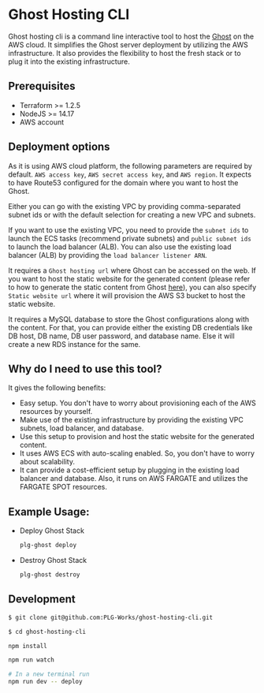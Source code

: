 # Ghost Hosting  CLI
Ghost hosting cli is a command line interactive tool to host the [Ghost](https://ghost.org/) on the AWS cloud. It simplifies the Ghost server deployment by utilizing the AWS infrastructure. It also provides the flexibility to host the fresh stack or to plug it into the existing infrastructure.

## Prerequisites
- Terraform >= 1.2.5
- NodeJS >= 14.17
- AWS account

## Deployment options

As it is using AWS cloud platform, the following parameters are required by default. `AWS access key`, `AWS secret access key`, and `AWS region`. It expects to have Route53 configured for the domain where you want to host the Ghost.

Either you can go with the existing VPC by providing comma-separated subnet ids or with the default selection for creating a new VPC and subnets. 

If you want to use the existing VPC, you need to provide the `subnet ids` to launch the ECS tasks (recommend private subnets) and `public subnet ids` to launch the load balancer (ALB). You can also use the existing load balancer (ALB) by providing the `load balancer listener ARN`.

It requires a `Ghost hosting url` where Ghost can be accessed on the web. If you want to host the static website for the generated content (please refer to how to generate the static content from Ghost [here](https://github.com/PLG-Works/ghost-static-website-generator)), you can also specify `Static website url` where it will provision the AWS S3 bucket to host the static website.

It requires a MySQL database to store the Ghost configurations along with the content. For that, you can provide either the existing DB credentials like DB host, DB name, DB user password, and database name. Else it will create a new RDS instance for the same.

## Why do I need to use this tool?
It gives the following benefits:
- Easy setup. You don't have to worry about provisioning each of the AWS resources by yourself.
- Make use of the existing infrastructure by providing the existing VPC subnets, load balancer, and database.
- Use this setup to provision and host the static website for the generated content.
- It uses AWS ECS with auto-scaling enabled. So, you don't have to worry about scalability.
- It can provide a cost-efficient setup by plugging in the existing load balancer and database. Also, it runs on AWS FARGATE and utilizes the FARGATE SPOT resources.


## Example Usage:

- Deploy Ghost Stack
    ```bash
    plg-ghost deploy
    ```

- Destroy Ghost Stack
    ```bash
    plg-ghost destroy
    ```

## Development 

```bash
$ git clone git@github.com:PLG-Works/ghost-hosting-cli.git

$ cd ghost-hosting-cli

npm install

npm run watch

# In a new terminal run
npm run dev -- deploy
```
